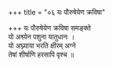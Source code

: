 +++
title = "०६ यः पौरुषेयेण क्रविषा"

+++
यः पौरुषेयेण क्रविषा समङ्क्ते  
यो अश्व्येन पशुना यातुधानः ।  
यो अघ्न्याया भरति क्षीरम् अग्ने  
तेषां शीर्षाणि हरसापि वृश्च ॥